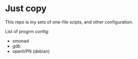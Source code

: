 # Just copy

 This repo is my sets of one-file scipts, and other configuration.

List of progrm config:
- xmonad
- gdb
- openVPN (debian)
